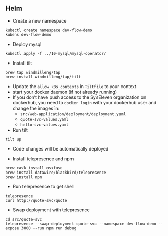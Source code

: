 ## Helm

* Create a new namespace
```
kubectl create namespace dev-flow-demo
kubens dev-flow-demo
```
* Deploy mysql
```
kubectl apply -f ../10-mysql/mysql-operator/
```
* Install tilt

```
brew tap windmilleng/tap
brew install windmilleng/tap/tilt
```

* Update the `allow_k8s_contexts` in `Tiltfile` to your context
* start your docker daemon (if not already running)
* If you don’t have push access to the SysEleven organization on dockerhub, you need to `docker login` with your dockerhub user and change the images ìn:
    * `src/web-application/deployment/deployment.yaml`
    * `quote-svc-values.yaml`
    * `hello-svc-values.yaml`
* Run tilt

```
tilt up
```

* Code changes will be automatically deployed

* Install telepresence and npm

```
brew cask install osxfuse
brew install datawire/blackbird/telepresence
brew install npm
```

* Run telepresence to get shell

```
telepresence
curl http://quote-svc/quote
```

* Swap deployment with telepresence

```
cd src/quote-svc
telepresence --swap-deployment quote-svc --namespace dev-flow-demo --expose 3000 --run npm run debug
```
